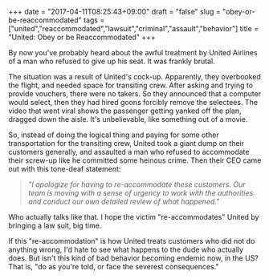 +++
date = "2017-04-11T08:25:43+09:00"
draft = "false"
slug = "obey-or-be-reaccommodated"
tags = ["united","reaccommodated","lawsuit","criminal","assault","behavior"]
title = "United: Obey or be Reaccommodated"
+++

By now you've probably heard about the awful treatment by United Airlines of a man who refused to give up his seat. It was frankly brutal. 

<!--more-->

The situation was a result of United's cock-up. Apparently, they overbooked the flight, and needed space for transiting crew. After asking and trying to provide vouchers, there were no takers. So they announced that a computer would select, then they had hired goons forcibly remove the selectees. The video that went viral shows the passenger getting yanked off the plan, dragged down the aisle. It's unbelievable, like something out of a movie.  

So, instead of doing the logical thing and paying for some other transportation for the transiting crew, United took a giant dump on their customers generally, and assaulted a man who refused to accommodate their screw-up like he committed some heinous crime. Then their CEO came out with this tone-deaf statement: 

> _"I apologize for having to re-accommodate these customers. Our team is moving with a sense of urgency to work with the authorities and conduct our own detailed review of what happened."_

Who actually talks like that. I hope the victim "re-accommodates" United by bringing a law suit, big time. 

If this "re-accommodation" is how United treats customers who did not do anything wrong, I'd hate to see what happens to the dude who actually does. But isn't this kind of bad behavior becoming endemic now, in the US? That is, "do as you're told, or face the severest consequences." 

